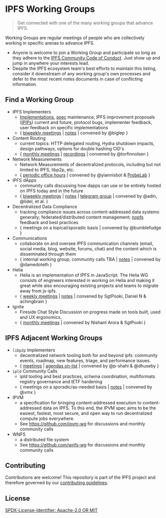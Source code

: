 IPFS Working Groups
=======================

> Get connected with one of the many working groups that advance IPFS.

Working Groups are regular meetings of people who are collectively working in specific arenas to advance IPFS.
- Anyone is welcome to join a Working Group and participate so long as they adhere to the [IPFS Community Code of Conduct](https://github.com/ipfs/community/blob/master/code-of-conduct.md). Just show up and jump in anywhere your interests lead.
- Despite the IPFS ecosystem team's best efforts to maintain this listing, consider it downstream of any working group's own processes and defer to the most recent notes documents in case of conflicting information.

## Find a Working Group

- IPFS Implementers 
  - [Implementations](https://docs.ipfs.tech/concepts/ipfs-implementations/), [spec](https://github.com/ipfs/specs) maintenance, IPFS improvement proposals ([IPIPs](https://github.com/ipfs/specs/blob/main/IPIP/0001-lightweight-improvement-proposal-process.md)) current and future, protocol bugs, implementer feedback, user feedback on specific implementations
  - { [biweekly meetings](https://lu.ma/ipfs-implementers) | [notes](https://pl-strflt.notion.site/IPFS-Implementers-Working-Group-f102a74802b34529a759ffbc3ea20303) | convened by @biglep }
- Content Routing 
  - current topics: HTTP delegated routing, Hydra shutdown impacts, design pathways, options for double hashing CID's
  - { [monthly meetings](https://lu.ma/ipfs-routing-wg) | [recordings](https://youtube.com/playlist?list=PLuhRWgmPaHtRP5lVouK_eqhC98xaej6Px) | convened by @torfinnolsen }
- Network Measurements 
  - Network Measurements of decentralized protocols, including but not limited to IPFS, libp2p, etc.
  - { [periodic office hours](https://lu.ma/ipfs-network-measurements) | convened by @yiannisbot & [ProbeLab](https://github.com/plprobelab) }
- IPFS dApps
  - community calls discussing how dapps can use or be entirely hosted on IPFS today and in the future 
  - { [biweekly meetings](https://lu.ma/ipfs-dapps) | [notes](​https://github.com/ipfs/dapps-wg/) | [telegram group](https://t.me/ipfsdapps) | convened by @adin, @lidel, et al. }
- Decentralized Data Compliance
  - tracking compliance issues across content-addressed data systems generally; federated/distributed content management; [nopfs](https://github.com/ipfs-shipyard/nopfs) feedback and best practices
  - { meetings on a topical/sporadic basis | convened by @bumblefudge }
- Communications
  - collaborate on and oversee IPFS communication channels (email, social media, blog, website, forums, chat) and the content which is disseminated through them
  - { internal working group; community calls TBA | [notes](https://docs.google.com/document/d/1zgFdCefZ4bcgIBx0mpyIhTEBhjbGru8ioggBF8YGSbc/edit) | convened by @damedoteth }
- Helia
  - ​Helia is an implementation of IPFS in JavaScript. The Helia WG consists of engineers interested in working on Helia and making it great while also encouraging existing projects and teams to migrate away from js-ipfs.
  - { [weekly meetings](https://lu.ma/helia-wg) | [notes](https://pl-strflt.notion.site/Helia-Working-Group-WG-70bbeced695249808940bf7a37992f71) | convened by SgtPooki, Daniel N & achingbrain }
- Ignite
  - ​Fireside Chat Style Discussion on progress made on tools built, used and UX ergonomics.
  - { [monthly meetings](https://lu.ma/ignite) | convened by Nishant Arora & SgtPooki }

## IPFS Adjacent Working Groups
- `libp2p` Implementers
  - decentralized network tooling both for and beyond ipfs: community events, roadmap, new features, triage, and performance issues.
  - { [meetings](https://calendar.google.com/calendar/u/0/embed?src=libp2p.io_0q9682i3te7eanhe9q7ae1c58g@group.calendar.google.com) | [agendas on-list](https://discuss.libp2p.io/search?q=community%20call%20order%3Alatest) | convened by @p-shahi & @dhuseby }
- `ipld` Community Calls
  - ipld tooling and best practices, schema coordination, multiformats registry governance and IETF hardening
  - { meetings on a sporadic/as-needed basis | [notes](https://github.com/ipld/team-mgmt/tree/master/meeting-notes) | convened by @vmx }
- IPVM
  - a specification for bringing content-addressed execution to content-addressed data on IPFS. To this end, the IPVM spec aims to be the easiest, fastest, most secure, and open way to run decentralized compute jobs everywhere.
  - See https://github.com/ipvm-wg for discussions and monthly community calls
- WNFS
  - a distributed file system
  - See https://github.com/wnfs-wg for discussions and monthly community calls


## Contributing

Contributions are welcome! This repository is part of the IPFS project and therefore governed by our [contributing guidelines](https://github.com/ipfs/community/blob/master/CONTRIBUTING.md).

## License

[SPDX-License-Identifier: Apache-2.0 OR MIT](LICENSE.md)
